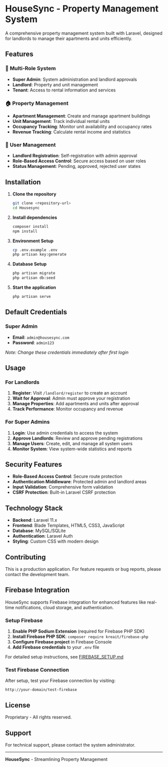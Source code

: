 # HouseSync - Property Management System

A comprehensive property management system built with Laravel, designed for landlords to manage their apartments and units efficiently.

## Features

### 🏢 **Multi-Role System**
- **Super Admin**: System administration and landlord approvals
- **Landlord**: Property and unit management
- **Tenant**: Access to rental information and services

### 🏠 **Property Management**
- **Apartment Management**: Create and manage apartment buildings
- **Unit Management**: Track individual rental units
- **Occupancy Tracking**: Monitor unit availability and occupancy rates
- **Revenue Tracking**: Calculate rental income and statistics

### 👥 **User Management**
- **Landlord Registration**: Self-registration with admin approval
- **Role-Based Access Control**: Secure access based on user roles
- **Status Management**: Pending, approved, rejected user states

## Installation

1. **Clone the repository**
   ```bash
   git clone <repository-url>
   cd Housesync
   ```

2. **Install dependencies**
   ```bash
   composer install
   npm install
   ```

3. **Environment Setup**
   ```bash
   cp .env.example .env
   php artisan key:generate
   ```

4. **Database Setup**
   ```bash
   php artisan migrate
   php artisan db:seed
   ```

5. **Start the application**
   ```bash
   php artisan serve
   ```

## Default Credentials

### Super Admin
- **Email**: `admin@housesync.com`
- **Password**: `admin123`

*Note: Change these credentials immediately after first login*

## Usage

### For Landlords
1. **Register**: Visit `/landlord/register` to create an account
2. **Wait for Approval**: Admin must approve your registration
3. **Manage Properties**: Add apartments and units after approval
4. **Track Performance**: Monitor occupancy and revenue

### For Super Admins
1. **Login**: Use admin credentials to access the system
2. **Approve Landlords**: Review and approve pending registrations
3. **Manage Users**: Create, edit, and manage all system users
4. **Monitor System**: View system-wide statistics and reports

## Security Features

- **Role-Based Access Control**: Secure route protection
- **Authentication Middleware**: Protected admin and landlord areas
- **Input Validation**: Comprehensive form validation
- **CSRF Protection**: Built-in Laravel CSRF protection

## Technology Stack

- **Backend**: Laravel 11.x
- **Frontend**: Blade Templates, HTML5, CSS3, JavaScript
- **Database**: MySQL/SQLite
- **Authentication**: Laravel Auth
- **Styling**: Custom CSS with modern design

## Contributing

This is a production application. For feature requests or bug reports, please contact the development team.

## Firebase Integration

HouseSync supports Firebase integration for enhanced features like real-time notifications, cloud storage, and authentication.

### Setup Firebase

1. **Enable PHP Sodium Extension** (required for Firebase PHP SDK)
2. **Install Firebase PHP SDK**: `composer require kreait/firebase-php`
3. **Configure Firebase project** in Firebase Console
4. **Add Firebase credentials** to your `.env` file

For detailed setup instructions, see [FIREBASE_SETUP.md](FIREBASE_SETUP.md)

### Test Firebase Connection

After setup, test your Firebase connection by visiting:
```
http://your-domain/test-firebase
```

## License

Proprietary - All rights reserved.

## Support

For technical support, please contact the system administrator.

---

**HouseSync** - Streamlining Property Management
